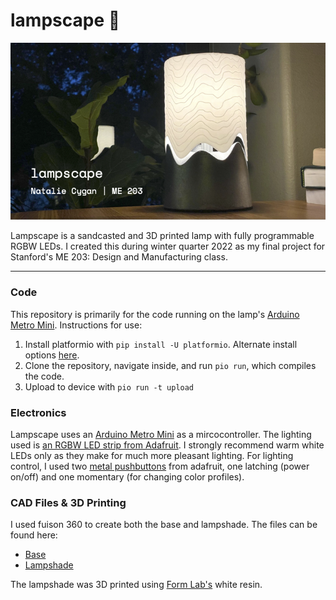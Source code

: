 # lampscape 🔆
<p align="center">
  <img src="https://github.com/cygann/lampscape/blob/main/assets/lampscape_mtm.png?raw=true" alt="Picture of lamp"/>
</p>
Lampscape is a sandcasted and 3D printed lamp with fully programmable RGBW LEDs. I created this during winter quarter 2022 as my final project for Stanford's ME 203: Design and Manufacturing class.

---

### Code
This repository is primarily for the code running on the lamp's [Arduino Metro Mini](https://www.adafruit.com/product/2590). Instructions for use:
1. Install platformio with `pip install -U platformio`. Alternate install options [here](https://docs.platformio.org/en/latest/core/installation.html).
2. Clone the repository, navigate inside, and run `pio run`, which compiles the code.
3. Upload to device with `pio run -t upload`

### Electronics
Lampscape uses an [Arduino Metro Mini](https://www.adafruit.com/product/2590) as a mircocontroller. The lighting used is [an RGBW LED strip from Adafruit](https://www.adafruit.com/product/4913). I strongly recommend warm white LEDs only as they make for much more pleasant lighting.
For lighting control, I used two [metal pushbuttons](https://www.adafruit.com/product/558) from adafruit, one latching (power on/off) and one momentary (for changing color profiles). 

### CAD Files & 3D Printing
I used fuison 360 to create both the base and lampshade. The files can be found here:
- [Base](https://a360.co/3EMOnpk)
- [Lampshade](https://a360.co/3MrfjNY)

The lampshade was 3D printed using [Form Lab's](https://formlabs.com) white resin. 
